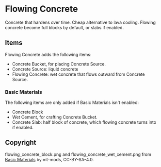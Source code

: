 # Flowing Concrete
Concrete that hardens over time. Cheap alternative to lava cooling. Flowing concrete become full blocks by default, or slabs if enabled.

## Items
Flowing Concrete adds the following items:
* Concrete Bucket, for placing Concrete Source.
* Concrete Source: liquid concrete
* Flowing Concrete: wet concrete that flows outward from Concrete Source.
### Basic Materials
The following items are only added if Basic Materials isn't enabled:
* Concrete Block
* Wet Cement, for crafting Concrete Bucket.
* Concrete Slab: half block of concrete, which flowing concrete turns into if enabled.

## Copyright
flowing_concrete_block.png and flowing_concrete_wet_cement.png from [Basic Materials](https://github.com/mt-mods/basic_materials) by mt-mods, CC-BY-SA-4.0.

